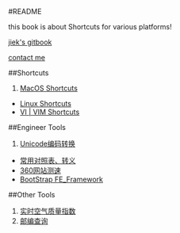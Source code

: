 #README

this book is about Shortcuts for various platforms!

[jiek's gitbook](https://www.gitbook.com/@jiek)

[contact me](mailto:gaopinjie@gmail.com)

##Shortcuts
1. [MacOS Shortcuts](linux/macos-shortcuts.md)
* [Linux Shortcuts](linux/Linux_Shortcuts.md)
* [VI | VIM Shortcuts](linux/vim.md)


##Engineer Tools
1. [Unicode编码转换](http://tool.chinaz.com/tools/unicode.aspx)
+ [常用对照表、转义](http://tool.oschina.net/commons?type=2)
+ [360网站测速](http://ce.cloud.360.cn/)
+ [BootStrap FE_Framework](http://www.bootcss.com/)

##Other Tools
1. [实时空气质量指数](http://pm25.moji.com/)
2. [邮编查询](http://opendata.baidu.com/post/)